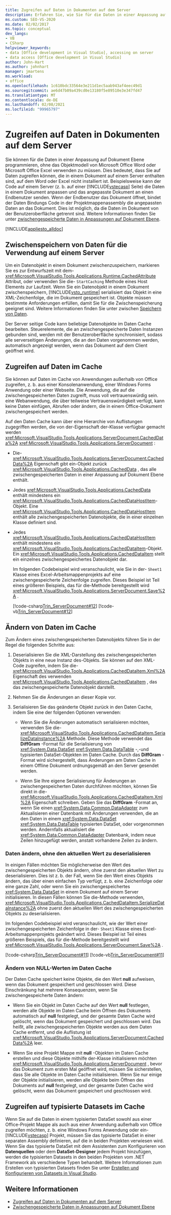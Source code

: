 ```yaml
---
title: Zugreifen auf Daten in Dokumenten auf dem Server
description: Erfahren Sie, wie Sie für die Daten in einer Anpassung auf Dokument Ebene programmieren können, ohne das Objektmodell von Microsoft Office Word oder Microsoft Office Excel verwenden zu müssen.
ms.custom: SEO-VS-2020
ms.date: 02/02/2017
ms.topic: conceptual
dev_langs:
- VB
- CSharp
helpviewer_keywords:
- data [Office development in Visual Studio], accessing on server
- data access [Office development in Visual Studio]
author: John-Hart
ms.author: johnhart
manager: jmartens
ms.workload:
- office
ms.openlocfilehash: 1c610bdc33564e3e211d1ec5aab943af4eec49d1
ms.sourcegitcommit: ae6d47b09a439cd0e13180f5e89510e3e347fd47
ms.translationtype: MT
ms.contentlocale: de-DE
ms.lasthandoff: 02/08/2021
ms.locfileid: "99965797"
---
```

# <a name="access-data-in-documents-on-the-server"></a>Zugreifen auf Daten in Dokumenten auf dem Server
  Sie können für die Daten in einer Anpassung auf Dokument Ebene programmieren, ohne das Objektmodell von Microsoft Office Word oder Microsoft Office Excel verwenden zu müssen. Dies bedeutet, dass Sie auf Daten zugreifen können, die in einem Dokument auf einem Server enthalten sind, auf dem Word oder Excel nicht installiert ist. Beispielsweise kann der Code auf einem Server (z. b. auf einer [!INCLUDE[vstecasp](../sharepoint/includes/vstecasp-md.md)] Seite) die Daten in einem Dokument anpassen und das angepasste Dokument an einen Endbenutzer senden. Wenn der Endbenutzer das Dokument öffnet, bindet der Daten Bindungs Code in der Projektmappenassembly die angepassten Daten an das Dokument. Dies ist möglich, da die Daten im Dokument von der Benutzeroberfläche getrennt sind. Weitere Informationen finden Sie unter [zwischengespeicherte Daten in Anpassungen auf Dokument Ebene](../vsto/cached-data-in-document-level-customizations.md).

 [!INCLUDE[appliesto_alldoc](../vsto/includes/appliesto-alldoc-md.md)]

## <a name="cache-data-for-use-on-a-server"></a>Zwischenspeichern von Daten für die Verwendung auf einem Server
 Um ein Datenobjekt in einem Dokument zwischenzuspeichern, markieren Sie es zur Entwurfszeit mit dem- <xref:Microsoft.VisualStudio.Tools.Applications.Runtime.CachedAttribute> Attribut, oder verwenden Sie die- `StartCaching` Methode eines Host Elements zur Laufzeit. Wenn Sie ein Datenobjekt in einem Dokument zwischenspeichern, [!INCLUDE[vsto_runtime](../vsto/includes/vsto-runtime-md.md)] serialisiert das Objekt in eine XML-Zeichenfolge, die im Dokument gespeichert ist. Objekte müssen bestimmte Anforderungen erfüllen, damit Sie für die Zwischenspeicherung geeignet sind. Weitere Informationen finden Sie unter zwischen [Speichern von Daten](../vsto/caching-data.md).

 Der Server seitige Code kann beliebige Datenobjekte im Daten Cache bearbeiten. Steuerelemente, die an zwischengespeicherte Daten Instanzen gebunden sind, werden mit der Benutzeroberfläche synchronisiert, sodass alle serverseitigen Änderungen, die an den Daten vorgenommen werden, automatisch angezeigt werden, wenn das Dokument auf dem Client geöffnet wird.

## <a name="access-data-in-the-cache"></a>Zugreifen auf Daten im Cache
 Sie können auf Daten im Cache von Anwendungen außerhalb von Office zugreifen, z. b. aus einer Konsolenanwendung, einer Windows Forms Anwendung oder einer Webseite. Die Anwendung, die auf die zwischengespeicherten Daten zugreift, muss voll vertrauenswürdig sein. eine Webanwendung, die über teilweise Vertrauenswürdigkeit verfügt, kann keine Daten einfügen, Abrufen oder ändern, die in einem Office-Dokument zwischengespeichert werden.

 Auf den Daten Cache kann über eine Hierarchie von Auflistungen zugegriffen werden, die von der-Eigenschaft der-Klasse verfügbar gemacht werden <xref:Microsoft.VisualStudio.Tools.Applications.ServerDocument.CachedData%2A> <xref:Microsoft.VisualStudio.Tools.Applications.ServerDocument> :

- Die- <xref:Microsoft.VisualStudio.Tools.Applications.ServerDocument.CachedData%2A> Eigenschaft gibt ein-Objekt zurück <xref:Microsoft.VisualStudio.Tools.Applications.CachedData> , das alle zwischengespeicherten Daten in einer Anpassung auf Dokument Ebene enthält.

- Jedes <xref:Microsoft.VisualStudio.Tools.Applications.CachedData> enthält mindestens ein <xref:Microsoft.VisualStudio.Tools.Applications.CachedDataHostItem>-Objekt. Eine <xref:Microsoft.VisualStudio.Tools.Applications.CachedDataHostItem> enthält alle zwischengespeicherten Datenobjekte, die in einer einzelnen Klasse definiert sind.

- Jedes <xref:Microsoft.VisualStudio.Tools.Applications.CachedDataHostItem> enthält mindestens ein <xref:Microsoft.VisualStudio.Tools.Applications.CachedDataItem>-Objekt. Ein <xref:Microsoft.VisualStudio.Tools.Applications.CachedDataItem> stellt ein einzelnes zwischengespeichertes Datenobjekt dar.

  Im folgenden Codebeispiel wird veranschaulicht, wie Sie in der- `Sheet1` Klasse eines Excel-Arbeitsmappenprojekts auf eine zwischengespeicherte Zeichenfolge zugreifen. Dieses Beispiel ist Teil eines größeren Beispiels, das für die-Methode bereitgestellt wird <xref:Microsoft.VisualStudio.Tools.Applications.ServerDocument.Save%2A> .

  [!code-csharp[Trin_ServerDocument#12](../vsto/codesnippet/CSharp/Trin_ServerDocument/Form1.cs#12)]
  [!code-vb[Trin_ServerDocument#12](../vsto/codesnippet/VisualBasic/Trin_ServerDocument/Form1.vb#12)]

## <a name="modify-data-in-the-cache"></a>Ändern von Daten im Cache
 Zum Ändern eines zwischengespeicherten Datenobjekts führen Sie in der Regel die folgenden Schritte aus:

1. Deserialisieren Sie die XML-Darstellung des zwischengespeicherten Objekts in eine neue Instanz des-Objekts. Sie können auf den XML-Code zugreifen, indem Sie die- <xref:Microsoft.VisualStudio.Tools.Applications.CachedDataItem.Xml%2A> Eigenschaft des verwenden <xref:Microsoft.VisualStudio.Tools.Applications.CachedDataItem> , das das zwischengespeicherte Datenobjekt darstellt.

2. Nehmen Sie die Änderungen an dieser Kopie vor.

3. Serialisieren Sie das geänderte Objekt zurück in den Daten Cache, indem Sie eine der folgenden Optionen verwenden:

    - Wenn Sie die Änderungen automatisch serialisieren möchten, verwenden Sie die- <xref:Microsoft.VisualStudio.Tools.Applications.CachedDataItem.SerializeDataInstance%2A> Methode. Diese Methode verwendet das **DiffGram** -Format für die Serialisierung von <xref:System.Data.DataSet> <xref:System.Data.DataTable> -,-und typisierten DataSet-Objekten im Daten Cache. Durch das **DiffGram** -Format wird sichergestellt, dass Änderungen am Daten Cache in einem Offline Dokument ordnungsgemäß an den Server gesendet werden.

    - Wenn Sie Ihre eigene Serialisierung für Änderungen an zwischengespeicherten Daten durchführen möchten, können Sie direkt in die- <xref:Microsoft.VisualStudio.Tools.Applications.CachedDataItem.Xml%2A> Eigenschaft schreiben. Geben Sie das **DiffGram** -Format an, wenn Sie einen <xref:System.Data.Common.DataAdapter> zum Aktualisieren einer Datenbank mit Änderungen verwenden, die an den Daten in einem <xref:System.Data.DataSet> <xref:System.Data.DataTable> typisierten DataSet, oder vorgenommen werden. Andernfalls aktualisiert die <xref:System.Data.Common.DataAdapter> Datenbank, indem neue Zeilen hinzugefügt werden, anstatt vorhandene Zeilen zu ändern.

### <a name="modify-data-without-deserializing-the-current-value"></a>Daten ändern, ohne den aktuellen Wert zu deserialisieren
 In einigen Fällen möchten Sie möglicherweise den Wert des zwischengespeicherten Objekts ändern, ohne zuerst den aktuellen Wert zu deserialisieren. Dies ist z. b. der Fall, wenn Sie den Wert eines Objekts ändern, das über einen einfachen Typ verfügt, z. b. eine Zeichenfolge oder eine ganze Zahl, oder wenn Sie ein zwischengespeichertes <xref:System.Data.DataSet> in einem Dokument auf einem Server initialisieren. In diesen Fällen können Sie die-Methode verwenden, <xref:Microsoft.VisualStudio.Tools.Applications.CachedDataItem.SerializeDataInstance%2A> ohne zuerst den aktuellen Wert des zwischengespeicherten Objekts zu deserialisieren.

 Im folgenden Codebeispiel wird veranschaulicht, wie der Wert einer zwischengespeicherten Zeichenfolge in der- `Sheet1` Klasse eines Excel-Arbeitsmappenprojekts geändert wird. Dieses Beispiel ist Teil eines größeren Beispiels, das für die-Methode bereitgestellt wird <xref:Microsoft.VisualStudio.Tools.Applications.ServerDocument.Save%2A> .

 [!code-csharp[Trin_ServerDocument#11](../vsto/codesnippet/CSharp/Trin_ServerDocument/Form1.cs#11)]
 [!code-vb[Trin_ServerDocument#11](../vsto/codesnippet/VisualBasic/Trin_ServerDocument/Form1.vb#11)]

### <a name="modify-null-values-in-the-data-cache"></a>Ändern von NULL-Werten im Daten Cache
 Der Daten Cache speichert keine Objekte, die den Wert **null** aufweisen, wenn das Dokument gespeichert und geschlossen wird. Diese Einschränkung hat mehrere Konsequenzen, wenn Sie zwischengespeicherte Daten ändern:

- Wenn Sie ein Objekt im Daten Cache auf den Wert **null** festlegen, werden alle Objekte im Daten Cache beim Öffnen des Dokuments automatisch auf **null** festgelegt, und der gesamte Daten Cache wird gelöscht, wenn das Dokument gespeichert und geschlossen wird. Das heißt, alle zwischengespeicherten Objekte werden aus dem Daten Cache entfernt, und die Auflistung ist <xref:Microsoft.VisualStudio.Tools.Applications.ServerDocument.CachedData%2A> leer.

- Wenn Sie eine Projekt Mappe mit **null** -Objekten im Daten Cache erstellen und diese Objekte mithilfe der-Klasse initialisieren möchten <xref:Microsoft.VisualStudio.Tools.Applications.ServerDocument> , bevor das Dokument zum ersten Mal geöffnet wird, müssen Sie sicherstellen, dass Sie alle Objekte im Daten Cache initialisieren. Wenn Sie nur einige der Objekte initialisieren, werden alle Objekte beim Öffnen des Dokuments auf **null** festgelegt, und der gesamte Daten Cache wird gelöscht, wenn das Dokument gespeichert und geschlossen wird.

## <a name="access-typed-datasets-in-the-cache"></a>Zugreifen auf typisierte Datasets im Cache
 Wenn Sie auf die Daten in einem typisierten DataSet sowohl aus einer Office-Projekt Mappe als auch aus einer Anwendung außerhalb von Office zugreifen möchten, z. b. eine Windows Forms Anwendung oder ein- [!INCLUDE[vstecasp](../sharepoint/includes/vstecasp-md.md)] Projekt, müssen Sie das typisierte DataSet in einer separaten Assembly definieren, auf die in beiden Projekten verwiesen wird. Wenn Sie das typisierte DataSet mit dem Assistenten zum Konfigurieren von **Datenquellen** oder dem **DataSet-Designer** jedem Projekt hinzufügen, werden die typisierten Datasets in den beiden Projekten vom .NET Framework als verschiedene Typen behandelt. Weitere Informationen zum Erstellen von typisierten Datasets finden Sie unter [Erstellen und Konfigurieren von Datasets in Visual Studio](../data-tools/create-and-configure-datasets-in-visual-studio.md).

## <a name="see-also"></a>Weitere Informationen

- [Zugreifen auf Daten in Dokumenten auf dem Server](../vsto/accessing-data-in-documents-on-the-server.md)
- [Zwischengespeicherte Daten in Anpassungen auf Dokument Ebene](../vsto/cached-data-in-document-level-customizations.md)